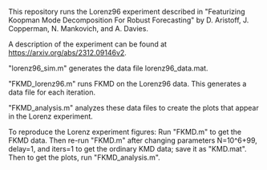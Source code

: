 This repository runs the Lorenz96 experiment described in "Featurizing Koopman Mode Decomposition For Robust Forecasting" by D. Aristoff, J. Copperman, N. Mankovich, and A. Davies. 

A description of the experiment can be found at https://arxiv.org/abs/2312.09146v2.

"lorenz96_sim.m" generates the data file lorenz96_data.mat.

"FKMD_lorenz96.m" runs FKMD on the Lorenz96 data. This generates a data file for each iteration.

"FKMD_analysis.m" analyzes these data files to create the plots that appear in the Lorenz experiment.

To reproduce the Lorenz experiment figures: Run "FKMD.m" to get the FKMD data. Then re-run "FKMD.m" after changing parameters N=10^6+99, delay=1, and iters=1 to get the ordinary KMD data; save it as "KMD.mat". Then to get the plots, run "FKMD_analysis.m". 
